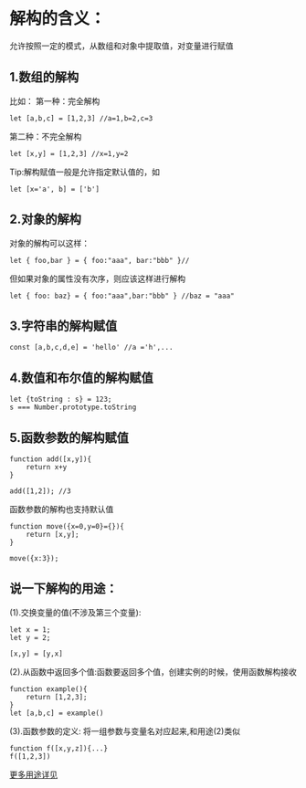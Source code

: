# 解构的含义：  
允许按照一定的模式，从数组和对象中提取值，对变量进行赋值

## 1.数组的解构
比如：
第一种：完全解构

```
let [a,b,c] = [1,2,3] //a=1,b=2,c=3
```
第二种：不完全解构

```
let [x,y] = [1,2,3] //x=1,y=2

```

Tip:解构赋值一般是允许指定默认值的，如

```
let [x='a', b] = ['b']
```

## 2.对象的解构
对象的解构可以这样：

```
let { foo,bar } = { foo:"aaa", bar:"bbb" }//
```
但如果对象的属性没有次序，则应该这样进行解构

```
let { foo: baz} = { foo:"aaa",bar:"bbb" } //baz = "aaa"
```

## 3.字符串的解构赋值

```
const [a,b,c,d,e] = 'hello' //a ='h',...
```

## 4.数值和布尔值的解构赋值
```
let {toString : s} = 123;
s === Number.prototype.toString
```

## 5.函数参数的解构赋值

```
function add([x,y]){
    return x+y
}

add([1,2]); //3
```

函数参数的解构也支持默认值

```
function move({x=0,y=0}={}){
    return [x,y];
}

move({x:3});
```

## 说一下解构的用途：
(1).交换变量的值(不涉及第三个变量):
    
```
let x = 1;
let y = 2;

[x,y] = [y,x]
```
(2).从函数中返回多个值:函数要返回多个值，创建实例的时候，使用函数解构接收

```
function example(){
    return [1,2,3];
}
let [a,b,c] = example()
```
(3).函数参数的定义: 将一组参数与变量名对应起来,和用途(2)类似

```
function f([x,y,z]){...}
f([1,2,3])
```

[更多用途详见](http://es6.ruanyifeng.com/#docs/destructuring)
















